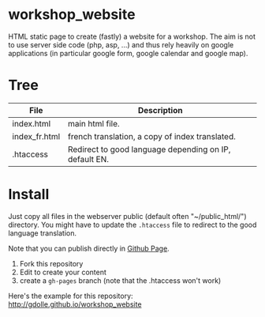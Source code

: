 # workshop_website

HTML static page to create (fastly) a website for a workshop.
The aim is not to use server side code (php, asp, ...) and thus rely
heavily on google applications (in particular google form,
google calendar and google map).

# Tree

File|   Description
--- | ---
index.html | main html file.
index_fr.html | french translation, a copy of index translated.
.htaccess | Redirect to good language depending on IP, default EN.


# Install

Just copy all files in the webserver public (default often "~/public_html/") directory. 
You might have to update the `.htaccess` file to redirect to the good language translation.

Note that you can publish directly in [Github Page](https://pages.github.com/).

1. Fork this repository
2. Edit to create your content
3. create a `gh-pages` branch (note that the .htaccess won't work)

Here's the example for this repository:
http://gdolle.github.io/workshop_website
